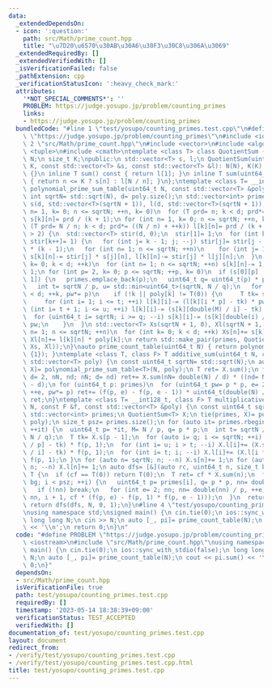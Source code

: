 ```yaml
---
data:
  _extendedDependsOn:
  - icon: ':question:'
    path: src/Math/prime_count.hpp
    title: "\u7D20\u6570\u30AB\u30A6\u30F3\u30C8\u306A\u3069"
  _extendedRequiredBy: []
  _extendedVerifiedWith: []
  _isVerificationFailed: false
  _pathExtension: cpp
  _verificationStatusIcon: ':heavy_check_mark:'
  attributes:
    '*NOT_SPECIAL_COMMENTS*': ''
    PROBLEM: https://judge.yosupo.jp/problem/counting_primes
    links:
    - https://judge.yosupo.jp/problem/counting_primes
  bundledCode: "#line 1 \"test/yosupo/counting_primes.test.cpp\"\n#define PROBLEM\
    \ \"https://judge.yosupo.jp/problem/counting_primes\"\n#include <iostream>\n#line\
    \ 2 \"src/Math/prime_count.hpp\"\n#include <vector>\n#include <algorithm>\n#include\
    \ <tuple>\n#include <cmath>\ntemplate <class T> class QuotientSum {\n uint64_t\
    \ N;\n size_t K;\npublic:\n std::vector<T> s, l;\n QuotientSum(uint64_t N, size_t\
    \ K, const std::vector<T> &s, const std::vector<T> &l): N(N), K(K), s(s), l(l)\
    \ {}\n inline T sum() const { return l[1]; }\n inline T sum(uint64_t n) const\
    \ { return n <= K ? s[n] : l[N / n]; }\n};\ntemplate <class T= __int128_t> auto\
    \ polynomial_prime_sum_table(uint64_t N, const std::vector<T> &poly) {\n const\
    \ int sqrtN= std::sqrt(N), d= poly.size();\n std::vector<int> primes;\n std::vector<std::vector<T>>\
    \ s(d, std::vector<T>(sqrtN + 1)), l(d, std::vector<T>(sqrtN + 1));\n for (int\
    \ n= 1, k= 0; n <= sqrtN; ++n, k= 0)\n  for (T prd= n; k < d; prd*= (n + ++k))\
    \ s[k][n]= prd / (k + 1);\n for (int n= 1, k= 0; n <= sqrtN; ++n, k= 0)\n  for\
    \ (T prd= N / n; k < d; prd*= ((N / n) + ++k)) l[k][n]= prd / (k + 1);\n if (d\
    \ > 2) {\n  std::vector<T> stir(d, 0);\n  stir[1]= 1;\n  for (int k= 2; k < d;\
    \ stir[k++]= 1) {\n   for (int j= k - 1; j; --j) stir[j]= stir[j - 1] + stir[j]\
    \ * (k - 1);\n   for (int n= 1; n <= sqrtN; ++n)\n    for (int j= 1; j < k; ++j)\
    \ s[k][n]-= stir[j] * s[j][n], l[k][n]-= stir[j] * l[j][n];\n  }\n }\n for (int\
    \ k= 0; k < d; ++k)\n  for (int n= 1; n <= sqrtN; ++n) s[k][n]-= 1, l[k][n]-=\
    \ 1;\n for (int p= 2, k= 0; p <= sqrtN; ++p, k= 0)\n  if (s[0][p] != s[0][p -\
    \ 1]) {\n   primes.emplace_back(p);\n   uint64_t q= uint64_t(p) * p, M= N / p;\n\
    \   int t= sqrtN / p, u= std::min<uint64_t>(sqrtN, N / q);\n   for (T pw= 1; k\
    \ < d; ++k, pw*= p)\n    if (!k || poly[k] != T(0)) {\n     T tk= s[k][p - 1];\n\
    \     for (int i= 1; i <= t; ++i) l[k][i]-= (l[k][i * p] - tk) * pw;\n     for\
    \ (int i= t + 1; i <= u; ++i) l[k][i]-= (s[k][double(M) / i] - tk) * pw;\n   \
    \  for (uint64_t i= sqrtN; i >= q; --i) s[k][i]-= (s[k][double(i) / p] - tk) *\
    \ pw;\n    }\n  }\n std::vector<T> Xs(sqrtN + 1, 0), Xl(sqrtN + 1, 0);\n for (int\
    \ n= 1; n <= sqrtN; ++n)\n  for (int k= 0; k < d; ++k) Xs[n]+= s[k][n] * poly[k],\
    \ Xl[n]+= l[k][n] * poly[k];\n return std::make_pair(primes, QuotientSum(N, sqrtN,\
    \ Xs, Xl));\n}\nauto prime_count_table(uint64_t N) { return polynomial_prime_sum_table<uint64_t>(N,\
    \ {1}); }\ntemplate <class T, class F> T additive_sum(uint64_t N, const F &f,\
    \ std::vector<T> poly) {\n const uint64_t sqrtN= std::sqrt(N);\n auto [primes,\
    \ X]= polynomial_prime_sum_table<T>(N, poly);\n T ret= X.sum();\n for (uint64_t\
    \ d= 2, nN, nd; nN; d= nd) ret+= X.sum(nN= double(N) / d) * ((nd= N / nN + 1)\
    \ - d);\n for (uint64_t p: primes)\n  for (uint64_t pw= p * p, e= 2; pw <= N;\
    \ ++e, pw*= p) ret+= (f(p, e) - f(p, e - 1)) * uint64_t(double(N) / pw);\n return\
    \ ret;\n}\ntemplate <class T= __int128_t, class F> T multiplicative_sum(uint64_t\
    \ N, const F &f, const std::vector<T> &poly) {\n const uint64_t sqrtN= std::sqrt(N);\n\
    \ std::vector<int> primes;\n QuotientSum<T> X;\n tie(primes, X)= polynomial_prime_sum_table<T>(N,\
    \ poly);\n size_t psz= primes.size();\n for (auto it= primes.rbegin(); it != primes.rend();\
    \ ++it) {\n  uint64_t p= *it, M= N / p, q= p * p;\n  int t= sqrtN / p, u= std::min(sqrtN,\
    \ N / q);\n  T tk= X.s[p - 1];\n  for (auto i= q; i <= sqrtN; ++i) X.s[i]+= (X.s[double(i)\
    \ / p] - tk) * f(p, 1);\n  for (int i= u; i > t; --i) X.l[i]+= (X.s[double(M)\
    \ / i] - tk) * f(p, 1);\n  for (int i= t; i; --i) X.l[i]+= (X.l[i * p] - tk) *\
    \ f(p, 1);\n }\n for (auto n= sqrtN; n; --n) X.s[n]+= 1;\n for (auto n= sqrtN;\
    \ n; --n) X.l[n]+= 1;\n auto dfs= [&](auto rc, uint64_t n, size_t bg, T cf) ->\
    \ T {\n  if (cf == T(0)) return T(0);\n  T ret= cf * X.sum(n);\n  for (auto i=\
    \ bg; i < psz; ++i) {\n   uint64_t p= primes[i], q= p * p, nn= double(n) / q;\n\
    \   if (!nn) break;\n   for (int e= 2; nn; nn= double(nn) / p, ++e) ret+= rc(rc,\
    \ nn, i + 1, cf * (f(p, e) - f(p, 1) * f(p, e - 1)));\n  }\n  return ret;\n };\n\
    \ return dfs(dfs, N, 0, 1);\n}\n#line 4 \"test/yosupo/counting_primes.test.cpp\"\
    \nusing namespace std;\nsigned main() {\n cin.tie(0);\n ios::sync_with_stdio(false);\n\
    \ long long N;\n cin >> N;\n auto [_, pi]= prime_count_table(N);\n cout << pi.sum()\
    \ << '\\n';\n return 0;\n}\n"
  code: "#define PROBLEM \"https://judge.yosupo.jp/problem/counting_primes\"\n#include\
    \ <iostream>\n#include \"src/Math/prime_count.hpp\"\nusing namespace std;\nsigned\
    \ main() {\n cin.tie(0);\n ios::sync_with_stdio(false);\n long long N;\n cin >>\
    \ N;\n auto [_, pi]= prime_count_table(N);\n cout << pi.sum() << '\\n';\n return\
    \ 0;\n}"
  dependsOn:
  - src/Math/prime_count.hpp
  isVerificationFile: true
  path: test/yosupo/counting_primes.test.cpp
  requiredBy: []
  timestamp: '2023-05-14 18:38:39+09:00'
  verificationStatus: TEST_ACCEPTED
  verifiedWith: []
documentation_of: test/yosupo/counting_primes.test.cpp
layout: document
redirect_from:
- /verify/test/yosupo/counting_primes.test.cpp
- /verify/test/yosupo/counting_primes.test.cpp.html
title: test/yosupo/counting_primes.test.cpp
---
```

